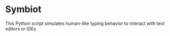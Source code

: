 # Symbiot
This Python script simulates human-like typing behavior to interact with text editors or IDEs
